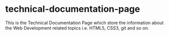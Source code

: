 # technical-documentation-page

This is the Technical Documentation Page which store the information about the Web Development related topics i.e. HTML5, CSS3, git and so on.
